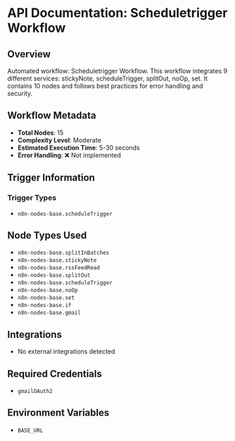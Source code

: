 # API Documentation: Scheduletrigger Workflow

## Overview
Automated workflow: Scheduletrigger Workflow. This workflow integrates 9 different services: stickyNote, scheduleTrigger, splitOut, noOp, set. It contains 10 nodes and follows best practices for error handling and security.

## Workflow Metadata
- **Total Nodes**: 15
- **Complexity Level**: Moderate
- **Estimated Execution Time**: 5-30 seconds
- **Error Handling**: ❌ Not implemented

## Trigger Information
### Trigger Types
- `n8n-nodes-base.scheduleTrigger`

## Node Types Used
- `n8n-nodes-base.splitInBatches`
- `n8n-nodes-base.stickyNote`
- `n8n-nodes-base.rssFeedRead`
- `n8n-nodes-base.splitOut`
- `n8n-nodes-base.scheduleTrigger`
- `n8n-nodes-base.noOp`
- `n8n-nodes-base.set`
- `n8n-nodes-base.if`
- `n8n-nodes-base.gmail`

## Integrations
- No external integrations detected

## Required Credentials
- `gmailOAuth2`

## Environment Variables
- `BASE_URL`
